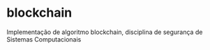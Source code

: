 # blockchain
Implementação de algoritmo blockchain, disciplina de segurança de Sistemas Computacionais
